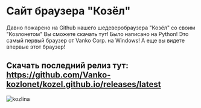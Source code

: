 # Сайт браузера "Козёл"
Давно пожарено на Github нашего шедеверобраузера "Козёл" со своим "Козлонетом"
Вы сможете скачать тут! Было написано на Python! Это самый первый браузер от Vanko Corp. на Windows!
А еще вы видете впервые этот браузер!


## Скачать последний релиз тут: https://github.com/Vanko-kozlonet/kozel.github.io/releases/latest





![kozlina](https://github.com/user-attachments/assets/f4e97f32-0886-4509-b54c-bdb815c6d7b3)






